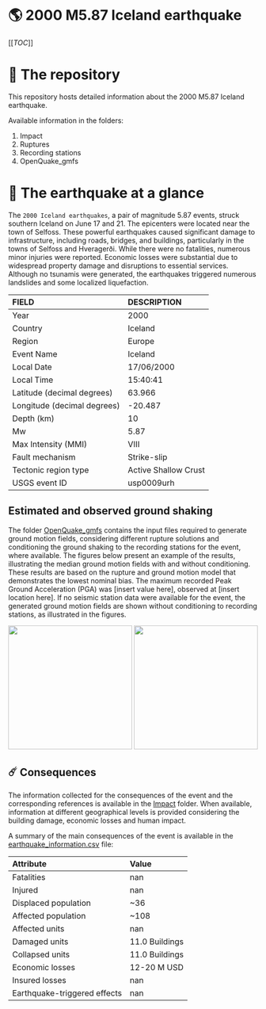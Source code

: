 # 🌎 2000 M5.87 Iceland earthquake
[[_TOC_]]

# 📂 The repository

This repository hosts detailed information about the 2000 M5.87 Iceland earthquake.

Available information in the folders:

1. Impact
2. Ruptures
3. Recording stations
4. OpenQuake_gmfs


# 🚀 The earthquake at a glance 

The `2000 Iceland earthquakes`, a pair of magnitude 5.87 events, struck southern Iceland on June 17 and 21. The epicenters were located near the town of Selfoss. These powerful earthquakes caused significant damage to infrastructure, including roads, bridges, and buildings, particularly in the towns of Selfoss and Hveragerði. While there were no fatalities, numerous minor injuries were reported. Economic losses were substantial due to widespread property damage and disruptions to essential services. Although no tsunamis were generated, the earthquakes triggered numerous landslides and some localized liquefaction.

| FIELD | DESCRIPTION |
|:-------|:-------------|
| Year | 2000 |
| Country | Iceland |
| Region | Europe |
| Event Name | Iceland |
| Local Date | 17/06/2000 |
| Local Time | 15:40:41 |
| Latitude (decimal degrees) | 63.966 |
| Longitude (decimal degrees) | -20.487 |
| Depth (km) | 10 |
| Mw | 5.87 |
| Max Intensity (MMI) | VIII |
| Fault mechanism | Strike-slip |
| Tectonic region type | Active Shallow Crust |
| USGS event ID | usp0009urh |

## Estimated and observed ground shaking

The folder [OpenQuake_gmfs](./OpenQuake_gmfs/) contains the input files required to generate ground motion fields, considering different rupture solutions and conditioning the ground shaking to the recording stations for the event, where available. The figures below present an example of the results, illustrating the median ground motion fields with and without conditioning. These results are based on the rupture and ground motion model that demonstrates the lowest nominal bias. The maximum recorded Peak Ground Acceleration (PGA) was [insert value here], observed at [insert location here]. If no seismic station data were available for the event, the generated ground motion fields are shown without conditioning to recording stations, as illustrated in the figures.

<img src="./4_OpenQuake_gmfs/median_gmf_stations_none.png" height="250">
<img src="./4_OpenQuake_gmfs/median_gmf_stations_seismic.png" height="250">

## ☄️ Consequences

The information collected for the consequences of the event and the corresponding references is available in the [Impact](./Impact) folder. When available, information at different geographical levels is provided considering the building damage, economic losses and human impact.

A summary of the main consequences of the event is available in the [earthquake_information.csv](./earthquake_information.csv) file:

| Attribute | Value |
|:-------|:-------------|
| Fatalities | nan |
| Injured | nan |
| Displaced population | ~36 |
| Affected population | ~108 |
| Affected units | nan |
| Damaged units | 11.0 Buildings |
| Collapsed units | 11.0 Buildings |
| Economic losses | 12-20 M USD |
| Insured losses | nan |
| Earthquake-triggered effects | nan |